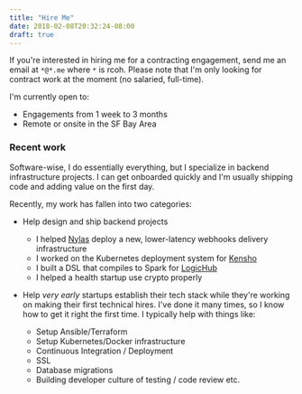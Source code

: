 ```yaml
---
title: "Hire Me"
date: 2018-02-08T20:32:24-08:00
draft: true
---
```

If you're interested in hiring me for a contracting engagement, send me an email at `*@*.me` where `*` is rcoh. Please note that I'm only looking for contract work at the moment (no salaried, full-time).

I'm currently open to:

* Engagements from 1 week to 3 months
* Remote or onsite in the SF Bay Area

### Recent work

Software-wise, I do essentially everything, but I specialize in backend infrastructure projects. I can get onboarded quickly and I'm usually shipping code and adding value on the first day.

Recently, my work has fallen into two categories:

- Help design and ship backend projects
  - I helped [Nylas](https://nylas.com) deploy a new, lower-latency webhooks delivery infrastructure
  - I worked on the Kubernetes deployment system for [Kensho](https://kensho.com)
  - I built a DSL that compiles to Spark for [LogicHub](https://www.logichub.com/)
  - I helped a health startup use crypto properly


- Help _very early_ startups establish their tech stack while they're working on making their first technical hires. I've done it many times, so I know how to get it right the first time. I typically help with things like:
  - Setup Ansible/Terraform
  - Setup Kubernetes/Docker infrastructure
  - Continuous Integration / Deployment
  - SSL
  - Database migrations
  - Building developer culture of testing / code review etc.
